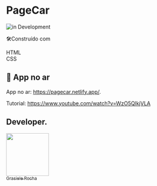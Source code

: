 # PageCar

![in Development](https://img.shields.io/badge/Project%20-%20PageCar-green) 


🛠️Construído com

HTML <br>
CSS <br>

## 🚀 App no ar

App no ar: https://pagecar.netlify.app/.

Tutorial: https://www.youtube.com/watch?v=WzO5QlkjVLA


## Developer.

[<img src="https://avatars.githubusercontent.com/u/104076058?v=4" width=115><br><sub>Grasiele Rocha</sub>](https://github.com/GrasieleRocha) 
